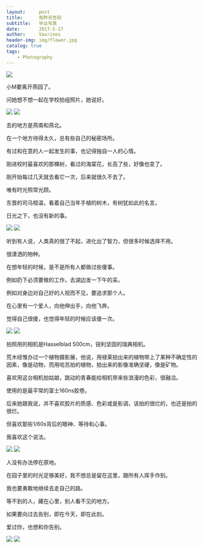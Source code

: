 ```yaml
---
layout:     post
title:      和昨天告别
subtitle:   毕业写真
date:       2017-5-17
author:     Vavrines
header-img: img/flower.jpg
catalog: true
tags:
    - Photography
---
```


![](https://ws1.sinaimg.cn/large/006tNc79gy1fno7zyvx1ej31kw1kw1l2.jpg)

小M要离开燕园了。

问她想不想一起在学校拍组照片，她说好。

![](https://ws1.sinaimg.cn/large/006tNc79gy1fno7zv5i1rj31kw1kwqvc.jpg)
![](https://ws1.sinaimg.cn/large/006tNc79gy1fno7zsujhyj31kw1kw4qx.jpg)

去的地方是燕南和燕北。

在一个地方待得太久，总有些自己的秘密场所。

有过和在意的人一起发生的事，也记得独自一人的心情。

刚进校时最喜欢的那棵树，看过的海棠花，长高了些，好像也变了。

刚开始每过几天就去看它一次，后来就很久不去了。

唯有时光照常光顾。

东晋的司马桓温，看着自己当年手植的树木，有树犹如此的名言。

日光之下，也没有新的事。

![](https://ws1.sinaimg.cn/large/006tNc79gy1fno800pe7xj31kw1kw4qu.jpg)
![](https://ws4.sinaimg.cn/large/006tNc79gy1fno7zxwpx4j31kw1kwnpl.jpg)

听到有人说，人类真的很了不起，进化出了智力，但很多时候选择不用。

很潇洒的物种。

在想年轻的时候，是不是所有人都做过些傻事。

例如扔下必须要做的工作，去湖边发一下午的呆。

例如对身边对自己好的人视而不见，要追求那个人。

在心里有一个爱人，向他伸出手，向他飞奔。

觉得自己很傻，也觉得年轻的时候应该傻一次。

![](https://ws2.sinaimg.cn/large/006tNc79gy1fno7zwea9dj31kw1kw4qx.jpg)
![](https://ws1.sinaimg.cn/large/006tNc79gy1fno7zow4vsj31kw1kw7wm.jpg)

拍照用的相机是Hasselblad 500cm，锐利坚固的瑞典相机。

荒木经惟办过一个植物摄影展，他说，用禄莱拍出来的植物带上了某种不确定性的因素，像是动物，而用哈苏拍的植物，拍出来的影像准确坚硬，像是矿物。

喜欢用这台相机拍姑娘，跳动的青春能给相机带来些浪漫的色彩，很融洽。

使用的是最平常的富士160ns胶卷。

后来她跟我说，并不喜欢胶片的质感、色彩或是影调，该拍的很烂的，也还是拍的很烂。

但喜欢那些1/60s背后的眼神、等待和心事。

我喜欢这个说法。

![](https://ws1.sinaimg.cn/large/006tNc79gy1fno7zzv3utj31kw1kwhdx.jpg)
![](https://ws4.sinaimg.cn/large/006tNc79gy1fno7ztwqfyj31kw1kwu13.jpg)

人没有办法停在原地。

在园子里的时光足够美好，我不想总是留在这里，跟所有人挥手作别。

我也要勇敢地继续去走自己的路。

等不到的人，藏在心里，别人看不见的地方。

如果要向过去告别，即在今天，即在此刻。

爱过你，也想和你告别。

![](https://ws4.sinaimg.cn/large/006tNc79gy1fno7zqol08j31kw1kwqv9.jpg)
![](https://ws2.sinaimg.cn/large/006tNc79gy1fno7zpuvs5j31kw1kwqv9.jpg)
